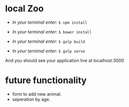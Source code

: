 #  local Zoo

 * _In your terminal enter:_ ``` $ npm install ```

* _In your terminal enter:_ ``` $ bower install ```

* _In your terminal enter:_ ``` $ gulp build ```

* _In your terminal enter:_ ``` $ gulp serve ```

And you should see your application live at localhost:3000


# future functionality

* form to add new animal.
* seperation by age.
